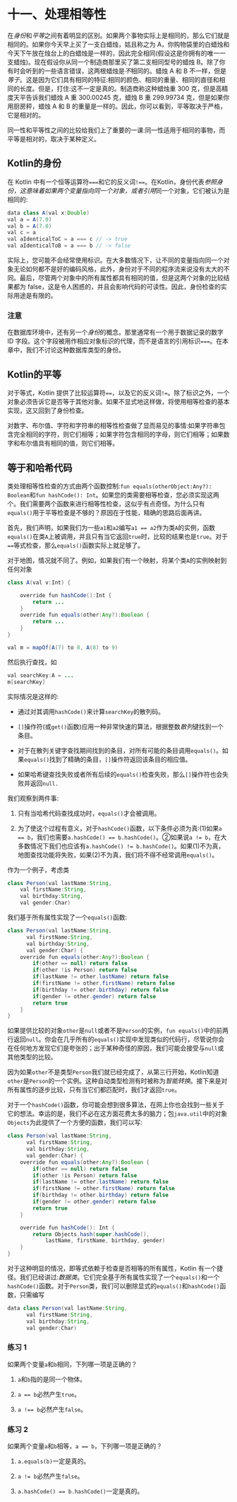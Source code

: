 # 十一、处理相等性

在*身份*和*平等*之间有着明显的区别。如果两个事物实际上是相同的，那么它们就是相同的。如果你今天早上买了一支白蜡烛，姑且称之为 A，你购物袋里的白蜡烛和今天下午放在烛台上的白蜡烛是一样的，因此完全相同(假设这是你拥有的唯一一支蜡烛)。现在假设你从同一个制造商那里买了第二支相同型号的蜡烛 B。除了你有时会听到的一些语言错误，这两根蜡烛是*不*相同的。蜡烛 A 和 B 不一样，但是*等于*。这是因为它们具有相同的特征:相同的颜色、相同的重量、相同的直径和相同的长度。但是，打住:这不一定是真的。制造商称这种蜡烛重 300 克，但是高精度天平告诉我们蜡烛 A 重 300.00245 克，蜡烛 B 重 299.99734 克，但是如果你用厨房秤，蜡烛 A 和 B 的重量是一样的。因此，你可以看到，平等取决于严格，它是相对的。

同一性和平等性之间的比较给我们上了重要的一课:同一性适用于相同的事物，而平等是相对的，取决于某种定义。

## Kotlin的身份

在 Kotlin 中有一个恒等运算符`===`和它的反义词`!==`。在Kotlin，身份代表*参照身份，*这意味着如果两个变量指向同一个对象，或者*引用*同一个对象，它们被认为是相同的:

```java
data class A(val x:Double)
val a = A(7.0)
val b = A(7.0)
val c = a
val aIdenticalToC = a === c // -> true
val aIdenticalToB = a === b // -> false

```

实际上，您可能不会经常使用标识。在大多数情况下，让不同的变量指向同一个对象无论如何都不是好的编码风格，此外，身份对于不同的程序流来说没有太大的不同。最后，尽管两个对象中的所有属性都具有相同的值，但是这两个对象的比较结果都为 false，这是令人困惑的，并且会影响代码的可读性。因此，身份检查的实际用途是有限的。

### 注意

在数据库环境中，还有另一个*身份*的概念。那里通常有一个用于数据记录的数字 ID 字段。这个字段被用作相应对象标识的代理，而不是语言的引用标识`===`。在本章中，我们不讨论这种数据库类型的身份。

## Kotlin的平等

对于等式，Kotlin 提供了比较运算符`==`，以及它的反义词`!=`。除了标识之外，一个对象必须告诉它是否等于其他对象。如果不显式地这样做，将使用相等检查的基本实现，这又回到了身份检查。

对数字、布尔值、字符和字符串的相等性检查做了显而易见的事情:如果字符串包含完全相同的字符，则它们相等；如果字符包含相同的字母，则它们相等；如果数字和布尔值具有相同的值，则它们相等。

## 等于和哈希代码

类处理相等性检查的方式由两个函数控制:`fun equals(otherObject:Any?): Boolean`和`fun hashCode(): Int`。如果您的类需要相等检查，您必须实现这两个。我们需要两个函数来进行相等性检查，这似乎有点奇怪。为什么只有`equals()`用于平等检查是不够的？原因在于性能，精确的思路后面再讲。

首先，我们声明，如果我们为一些`a1`和`a2`编写`a1 == a2`作为类`A`的实例，函数`equals()`在类`A`上被调用，并且只有当它返回`true`时，比较的结果也是`true`。对于`==`等式检查，那么`equals()`函数实际上就足够了。

对于地图，情况就不同了。例如，如果我们有一个映射，将某个类`A`的实例映射到任何对象

```java
class A(val v:Int) {

    override fun hashCode():Int {
        return ...
    }
    override fun equals(other:Any?):Boolean {
        return ...
    }
}

val m = mapOf(A(7) to 8, A(8) to 9)

```

然后执行查找，如

```java
val searchKey:A = ...
m[searchKey]

```

实际情况是这样的:

*   通过对其调用`hashCode()`来计算`searchKey`的散列码。

*   `[]`操作符(或`get()`函数)应用一种非常快速的算法，根据整数*散列*键找到一个条目。

*   对于在散列关键字查找期间找到的条目，对所有可能的条目调用`equals()`。如果`equals()`找到了精确的条目，`[]`操作符返回该条目的相应值。

*   如果哈希键查找失败或者所有后续的`equals()`检查失败，那么`[]`操作符也会失败并返回`null.`

我们观察到两件事:

1.  只有当哈希代码查找成功时，`equals()`才会被调用。

2.  为了使这个过程有意义，对于`hashCode()`函数，以下条件必须为真:(1)如果`a == b`，我们也需要`a.hashCode() == b.hashCode()`。②如果说`a != b`，在大多数情况下我们也应该有`a.hashCode() != b.hashCode()`。如果(1)不为真，地图查找功能将失败，如果(2)不为真，我们将不得不经常调用`equals()`。

作为一个例子，考虑类

```java
class Person(val lastName:String,
    val firstName:String,
    val birthday:String,
    val gender:Char)

```

我们基于所有属性实现了一个`equals()`函数:

```java
class Person(val lastName:String,
      val firstName:String,
      val birthday:String,
      val gender:Char) {
    override fun equals(other:Any?):Boolean {
        if(other == null) return false
        if(other !is Person) return false
        if(lastName != other.lastName) return false
        if(firstName != other.firstName) return false
        if(birthday != other.birthday) return false
        if(gender != other.gender) return false
        return true
    }
}

```

如果提供比较的对象`other`是`null`或者不是`Person`的实例，`fun equals()`中的前两行返回`null`。你会在几乎所有的`equals()`实现中发现类似的代码行，尽管说你会在任何地方发现它们是夸张的；出于某种奇怪的原因，我们可能会接受与`null`或其他类型的比较。

因为如果`other`不是类型`Person`我们就已经完成了，从第三行开始，Kotlin知道`other`是`Person`的一个实例。这种自动类型检测有时被称为*智能转换*。接下来是对所有属性的逐步比较，只有当它们都匹配时，我们才返回`true`。

对于一个`hashCode()`函数，你可能会想到很多算法，在网上你也会找到一些关于它的想法。幸运的是，我们不必在这方面花费太多的脑力；包`java.util`中的对象`Objects`为此提供了一个方便的函数，我们可以写:

```java
class Person(val lastName:String,
      val firstName:String,
      val birthday:String,
      val gender:Char) {
    override fun equals(other:Any?):Boolean {
        if(other == null) return false
        if(other !is Person) return false
        if(lastName != other.lastName) return false
        if(firstName != other.firstName) return false
        if(birthday != other.birthday) return false
        if(gender != other.gender) return false
        return true
    }

    override fun hashCode(): Int {
        return Objects.hash(super.hashCode(),
            lastName, firstName, birthday, gender)
    }
}

```

对于这种明显的情况，即等式依赖于检查是否相等的所有属性，Kotlin 有一个捷径。我们已经讲过:*数据类*。它们完全基于所有属性实现了一个`equals()`和一个`hashCode()`函数。对于`Person`类，我们可以删除显式的`equals()`和`hashCode()`函数，只需编写

```java
data class Person(val lastName:String,
      val firstName:String,
      val birthday:String,
      val gender:Char)

```

### 练习 1

如果两个变量`a`和`b`相同，下列哪一项是正确的？

1.  `a`和`b`指的是同一个物体。

2.  `a == b`必然产生`true`。

3.  `a !== b`必然产生`false`。

### 练习 2

如果两个变量`a`和`b`相等，`a == b`，下列哪一项是正确的？

1.  `a.equals(b)`一定是真的。

2.  `a != b`必然产生`false`。

3.  `a.hashCode() == b.hashCode()`一定是真的。